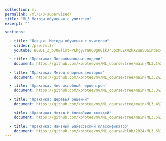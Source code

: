 ```yaml
---
collection: ml
permalink: /ml/1/3-supervised/
title: "ML3 Методы обучения с учителем"
excerpt: ""

sections:

  - title: "Лекция: Методы обучения с учителем"
    slides: /pres/ml3/
    youtube: B6BQI_Z_bJ0&list=PLhgyvraU60gUGikJr3pzMLEXWZkX2uW5U&index=16

  - title: "Практика: Полиномиальные модели" 
    document: https://github.com/koroteevmv/ML_course/tree/main/ML3.1%20polynomial%20features/README.md

  - title: "Практика: Метод опорных векторов" 
    document: https://github.com/koroteevmv/ML_course/tree/main/ML3.2%20svm/README.md

  - title: "Практика: Многослойный перцептрон" 
    document: https://github.com/koroteevmv/ML_course/tree/main/ML3.3%20mlp/README.md

  - title: "Практика: Деревья решений" 
    document: https://github.com/koroteevmv/ML_course/tree/main/ML3.4%20trees/README.md

  - title: "Практика: Метод К ближайших соседей" 
    document: https://github.com/koroteevmv/ML_course/tree/main/ML3.5%20knn/README.md

  - title: "Практика: Наивный Байесовский классификатор" 
    document: https://github.com/koroteevmv/ML_course/blob/2024/ML3.6%20bayes/README.md
---
```

